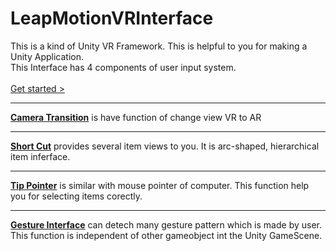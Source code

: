 # LeapMotionVRInterface

 This is a kind of Unity VR Framework. This is helpful to you for making a Unity Application.<br>
 This Interface has 4 components of user input system.<br><br>
[Get started >](https://github.com/woosungkim/LeapMotionVRInterface/wiki)
___

[**Camera Transition**](https://github.com/woosungkim/LeapMotionVRInterface/wiki/Camera-Transition) is have function of change view VR to AR

___

[**Short Cut**](https://github.com/woosungkim/LeapMotionVRInterface/wiki/Short-Cut) provides several item views to you. It is arc-shaped, hierarchical item inferface.<br>

___

[**Tip Pointer**](https://github.com/woosungkim/LeapMotionVRInterface/wiki/TipPointer) is similar with mouse pointer of computer. This function help you for selecting items corectly.

___

[**Gesture Interface**](https://github.com/woosungkim/LeapMotionVRInterface/wiki/Gesture-Factory) can detech many gesture pattern which is made by user. This function is independent of other gameobject int the Unity GameScene.




